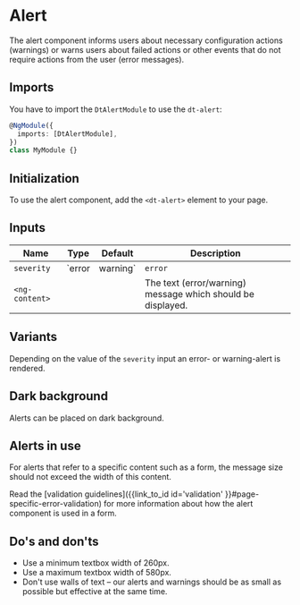 # Alert

The alert component informs users about necessary configuration actions
(warnings) or warns users about failed actions or other events that do not
require actions from the user (error messages).

<docs-source-example example="AlertWarningExample"></docs-source-example>

<docs-source-example example="AlertErrorExample"></docs-source-example>

## Imports

You have to import the `DtAlertModule` to use the `dt-alert`:

```typescript
@NgModule({
  imports: [DtAlertModule],
})
class MyModule {}
```

## Initialization

To use the alert component, add the `<dt-alert>` element to your page.

## Inputs

| Name           | Type              | Default | Description                                                 |
| -------------- | ----------------- | ------- | ----------------------------------------------------------- |
| `severity`     | `error | warning` | `error` | Sets the alert severity.                                    |
| `<ng-content>` |                   |         | The text (error/warning) message which should be displayed. |

## Variants

Depending on the value of the `severity` input an error- or warning-alert is
rendered.

<docs-source-example example="AlertInteractiveExample"></docs-source-example>

## Dark background

Alerts can be placed on dark background.

<docs-source-example example="AlertDarkExample" themedark="true"></docs-source-example>

<docs-source-example example="AlertDarkErrorExample" themedark="true"></docs-source-example>

## Alerts in use

For alerts that refer to a specific content such as a form, the message size
should not exceed the width of this content.

Read the [validation
guidelines]({{link_to_id id='validation' }}#page-specific-error-validation) for
more information about how the alert component is used in a form.

## Do's and don'ts

- Use a minimum textbox width of 260px.
- Use a maximum textbox width of 580px.
- Don't use walls of text – our alerts and warnings should be as small as
  possible but effective at the same time.
